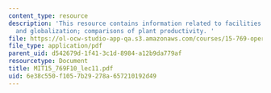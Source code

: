 ```yaml
---
content_type: resource
description: 'This resource contains information related to facilities strategies
  and globalization; comparisons of plant productivity. '
file: https://ol-ocw-studio-app-qa.s3.amazonaws.com/courses/15-769-operations-strategy-fall-2010/6e38c550f1057b29278a657210192d49_MIT15_769F10_lec11.pdf
file_type: application/pdf
parent_uid: d542679d-1f41-3c1d-8984-a12b9da779af
resourcetype: Document
title: MIT15_769F10_lec11.pdf
uid: 6e38c550-f105-7b29-278a-657210192d49
---
```

